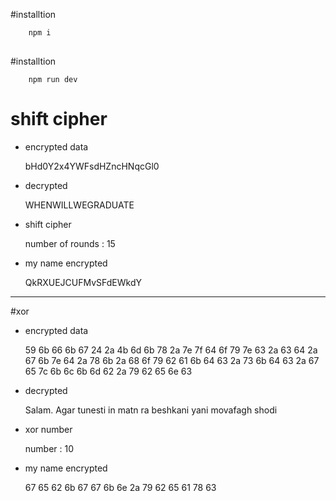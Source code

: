 #installtion

````bash
    npm i
    
````

#installtion

````run
    npm run dev
````


# shift cipher
- encrypted data

    
    bHd0Y2x4YWFsdHZncHNqcGl0


- decrypted
    
    
    WHENWILLWEGRADUATE


- shift cipher
    
    
    number of rounds : 15


- my name encrypted
    
    
    QkRXUEJCUFMvSFdEWkdY
--------------------------------------

#xor
- encrypted data
    

    59 6b 66 6b 67 24 2a 4b 6d 6b 78 2a 7e 7f 64 6f 79 7e 63 2a 63 64 2a 67 6b 7e 64 2a 78 6b 2a
    68 6f 79 62 61 6b 64 63 2a 73 6b 64 63 2a 67 65 7c 6b 6c 6b 6d 62 2a 79 62 65 6e 63

- decrypted
    

    Salam. Agar tunesti in matn ra beshkani yani movafagh shodi

- xor number


    number : 10


- my name encrypted
    

    67 65 62 6b 67 67 6b 6e 2a 79 62 65 61 78 63